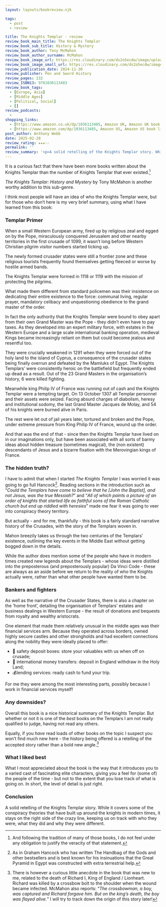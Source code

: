 ```yaml
---
layout: layouts/bookreview.njk

tags:
  - post
  - review

title: The Knights Templar - review
review_book_main_title: The Knights Templar
review_book_sub_title: History & Mystery
review_book_author: Tony McMahon
review_book_author_surname: McMahon
review_book_image_url: https://res.cloudinary.com/ds2o5ecdw/image/upload/acovers/1036113485.02._SCL_.jpg
review_book_image_small_url: https://res.cloudinary.com/ds2o5ecdw/image/upload/acovers/1036113485.02._SCM_.jpg
review_publication_date: 2024-11-30
review_publisher: Pen and Sword History
review_pages: 232
review_ISBN13: 9781036113483
review_book_tags:
  - [Europe, Asia]
  - [Middle Ages]
  - [Political, Social]
  - []
review_podcasts:
  - 
shopping_links:
  - [https://www.amazon.co.uk/dp/1036113485, Amazon UK, Amazon UK book link]
  - [https://www.amazon.com/dp/1036113485, Amazon US, Amazon US book link]
post_author: Anthony Webb
date: 2025-02-28
review_rating: ★★★☆☆
permalink: ''
review_summary: '<p>A solid retelling of the Knights Templar story. While it covers some of the conspiracy theories that have built up around the knights in modern times, it stays on the right side of the crazy line, keeping us on track with who they were, what they did and why they were different.</p>'
---
```

It is a curious fact that there have been more books written about the Knights Templar than the number of Knights Templar that ever existed.[^1]

_The Knights Templar: History and Mystery_ by Tony McMahon is another worthy addition to this sub-genre.

I think most people will have an idea of who the Knights Templar were, but for those who don’t here is my very brief summary, using what I have learned from this book:

### Templar Primer

When a small Western European army, fired up by religious zeal and egged on by the Pope, miraculously conquered Jerusalem and other nearby territories in the first crusade of 1099, it wasn’t long before Western Christian pilgrim visitor numbers started ticking up.

The newly formed crusader states were still a frontier zone and these religious tourists frequently found themselves getting fleeced or worse by hostile armed bands.

The Knights Templar were formed in 1118 or 1119 with the mission of protecting the pilgrims.

What made them different from standard policemen was their insistence on dedicating their entire existence to the force: communal living, regular prayer, mandatory celibacy and unquestioning obedience to the grand master of the order.

In fact the only authority that the Knights Templar were bound to obey apart from their own Grand Master was the Pope - they didn’t even have to pay taxes. As they developed into an expert military force, with estates in the Western Europe and a large scale international banking operation, medieval Kings became increasingly reliant on them but could become jealous and resentful too.

They were crucially weakened in 1291 when they were forced out of the holy land to the island of Cyprus, a consequence of the crusader states being finally overrun and defeated by the Mamluks of Egypt. The Knights Templars’ were consistently heroic on the battlefield but frequently ended up dead as a result. Out of the 23 Grand Masters in the organisation’s history, 6 were killed fighting.

Meanwhile king Philip IV of France was running out of cash and the Knights Templar were a tempting target. On 13 October 1307 all Templar personnel and their assets were seized. Facing absurd charges of diabolism, heresy and institutional sodomy, the last Grand Master Jacques de Molay, and 54 of his knights were burned alive in Paris.

The rest were let out of jail years later, tortured and broken and the Pope, under extreme pressure from King Philip IV of France, wound up the order.

And that was the end of that - since then the Knights Templar have lived on in our imaginations only, but have been associated with all sorts of barmy ideas about hidden treasure (sometimes magical), the (non existent) descendants of Jesus and a bizarre fixation with the Merovingian kings of France.

### The hidden truth?

I have to admit that when I started _The Knights Templar_ I was worried it was going to go full Hancock[^2]. Reading sections in the introduction such as “_Could the Templars have come to believe that he [John the Baptist], and not Jesus, was the true Messiah?_” and “_All of which paints a picture of an order of knights that started life as faithful sons of the Roman Catholic church but end up riddled with heresies_” made me fear it was going to veer into conspiracy theory territory.

But actually - and for me, thankfully - this book is a fairly standard narrative history of the Crusades, with the story of the Templars woven in.

Mahon breezily takes us through the two centuries of the Templars' existence, outlining the key events in the Middle East without getting bogged down in the details.

While the author does mention some of the people who have in modern times created new legends about the Templars - whose ideas were distilled into the preposterous (and preposterously popular) Da Vinci Code - these are always as an aside before we return to the reality of who the Knights actually were, rather than what other people have wanted them to be.

### Bankers and fighters

As well as the narrative of the Crusader States, there is also a chapter on the ‘home front’, detailing the organisation of Templars’ estates and business dealings in Western Europe - the result of donations and bequests from royalty and wealthy aristocrats.

One element that made them relatively unusual in the middle ages was their financial services arm. Because they operated across borders, owned highly secure castles and other strongholds and had excellent connections along the nobility they were ideally placed to offer:

- 🏰 safety deposit boxes: store your valuables with us when off on crusade;
- 💸 international money transfers: deposit in England withdraw in the Holy Land;
- 💰lending services: ready cash to fund your trip.

For me they were among the most interesting parts, possibly because I work in financial services myself!

### Any downsides?

Overall this book is a nice historical summary of the Knights Templar. But whether or not it is one of the _best_ books on the Templars I am not really qualified to judge, having not read any others.

Equally, if you _have_ read loads of other books on the topic I suspect you won’t find much new here - the history being offered is a retelling of the accepted story rather than a bold new angle.[^3]

### What I liked best

What I most appreciated about the book is the way that it introduces you to a varied cast of fascinating elite characters, giving you a feel for (some of) the people of the time - but not to the extent that you lose track of what is going on. In short, the level of detail is just right.

### Conclusion

A solid retelling of the Knights Templar story. While it covers some of the conspiracy theories that have built up around the knights in modern times, it stays on the right side of the crazy line, keeping us on track with who they were, what they did and why they were different.





[^1]: And following the tradition of many of those books, I do not feel under any obligation to justify the veracity of that statement.

[^2]: As in Graham Hancock who has written The Handbag of the Gods and other bestsellers and is best known for his insinuations that the Great Pyramid in Egypt was constructed with extra terrestrial help.

[^3]: There is however a curious little anecdote in the book that was new to me, related to the death of Richard I, King of England / Lionheart. Richard was killed by a crossbow bolt to the shoulder when the wound became infected. McMahon also reports: “_The crossbowman, a boy, was captured and Richard forgave him. But on the king’s death, the boy was flayed alive._” I will try to track down the origin of this story later!